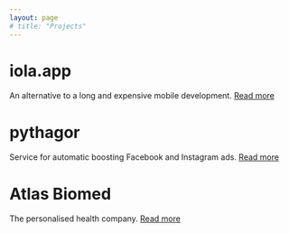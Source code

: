 ```yaml
---
layout: page
# title: "Projects"
---
```


# iola.app

An alternative to a long and expensive mobile development. [Read more](https://marykka.github.io/project/2020/02/07/iola.html)

# pythagor

Service for automatic boosting Facebook and Instagram ads. [Read more](https://marykka.github.io/project/2019/08/01/pythagor.html)

# Atlas Biomed

The personalised health company. [Read more](https://marykka.github.io/project/2019/07/01/atlas.html)